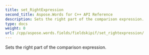 ```yaml
---
title: set_RightExpression
second_title: Aspose.Words for C++ API Reference
description: Sets the right part of the comparison expression. 
type: docs
weight: 0
url: /cpp/aspose.words.fields/fieldskipif/set_rightexpression/
---
```


Sets the right part of the comparison expression. 

